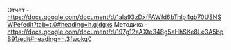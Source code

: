 Отчет - https://docs.google.com/document/d/1aIa93zDxfFAWfd6bTnlp4qb70USNSWPe/edit?tab=t.0#heading=h.gjdgxs
Методика - https://docs.google.com/document/d/197g12aAXte348g5aHhSKe8Le3A5bpB91/edit#heading=h.3fwokq0
